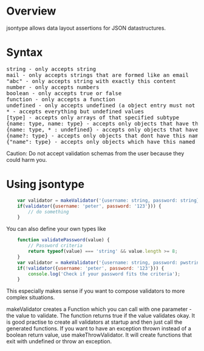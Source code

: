 Overview
========

jsontype allows data layout assertions for JSON datastructures.

Syntax
======

<pre>
string - only accepts string
mail - only accepts strings that are formed like an email
"abc" - only accepts string with exactly this content
number - only accepts numbers
boolean - only accepts true or false
function - only accepts a function
undefined - only accepts undefined (a object entry must not be defined)
* - accepts everything but undefined values
[type] - accepts only arrays of that specified subtype
{name: type, name: type} - accepts only objects that have these properties with exactly these types
{name: type, * : undefined} - accepts only objects that have no other properties than the named ones
{name?: type} - accepts only objects that dont have this named property or the property has the specified type
{"name": type} - accepts only objects which have this named property with exactly this type
</pre>
Caution: Do not accept validation schemas from the user because they could harm you.

Using jsontype
==============

```javascript
	var validator = makeValidator('{username: string, password: string}');
	if(validator({username: 'peter', password: '123'})) {
		// do something
	}
```

You can also define your own types like

```javascript
	function validatePassword(value) {
		// Password criteria
		return typeof(value) === 'string' && value.length >= 8;
	}
	var validator = makeValidator('{username: string, password: pwstring}', {pwstring: validatePassword});
	if(!validator({username: 'peter', password: '123'})) {
		console.log('Check if your password fits the criteria');
	}
```
This especially makes sense if you want to compose validators to more complex situations.

makeValidator creates a Function which you can call with one parameter - the value to validate.
The function returns true if the value validates okay.
It is good practise to create all validators at startup and then just call the generated functions.
If you want to have an exception thrown instead of a boolean return value, use makeThrowValidator.
It will create functions that exit with undefined or throw an exception.
